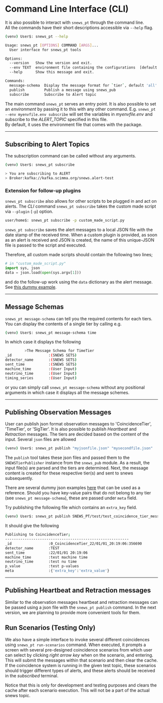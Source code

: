 # Command Line Interface (CLI)

It is also possible to interact with `snews_pt` through the command line. <br>
All the commands have their short descriptions accessible via `--help` flag. 
```bash
(venv) User$: snews_pt --help 
```
```bash
Usage: snews_pt [OPTIONS] COMMAND [ARGS]...
  User interface for snews_pt tools

Options:
  --version   Show the version and exit.
  --env TEXT  environment file containing the configurations  [default: (auxiliary/test-config.env)]
  --help      Show this message and exit.

Commands:
  message-schema  Display the message format for `tier`, default 'all'
  publish         Publish a message using snews_pub
  subscribe       Subscribe to Alert topic 
```
The main command `snews_pt` serves an entry point. It is also possible to set an _environment_ by passing it to this with any other command. 
E.g. `snews_pt --env myenvfile.env subscribe` will set the variables in _myenvfile.env_  and subscribe to the _ALERT_TOPIC_ specified in this file. <br>
By default, it uses the environment file that comes with the package.

---
## Subscribing to Alert Topics
The subscription command can be called without any arguments.
```bash 
(venv) User$: snews_pt subscribe 
```
```bash
> You are subscribing to ALERT 
> Broker:kafka://kafka.scimma.org/snews.alert-test
```

### Extension for follow-up plugins 
`snews_pt subscribe` also allows for other scripts to be plugged in and act on alerts. The *CLI* command `snews_pt subscribe` takes the custom made script via `--plugin` (`-p`) option.

```bash 
user/home$: snews_pt subscribe -p custom_made_script.py
```

`snews_pt subscribe` saves the alert messages to a local JSON file with the date stamp of the received time. When a custom plugin is provided, as soon as an alert is received and JSON is created, the name of this unique-JSON file is passed to the script and executed.

Therefore, all custom made scripts should contain the following two lines;

```python
# in "custom_made_script.py"
import sys, json
data = json.load(open(sys.argv[1]))
```
and do the follow-up work using the `data` dictionary as the alert message. See [this dummy example](https://github.com/SNEWS2/SNEWS_Publishing_Tools/blob/plug-in-scripts/SNEWS_PT/test/random_plugin.py).


---
## Message Schemas
`snews_pt message-schema` can tell you the required contents for each tiers. You can display the contents of a single tier by calling e.g.
```bash
(venv) User$: snews_pt message-schema time
```
In which case it displays the following
```bash
         >The Message Schema for TimeTier 
_id                 :(SNEWS SETS)
detector_name       :(SNEWS SETS)
sent_time           :(SNEWS SETS)
machine_time        :(User Input)
neutrino_time       :(User Input)
timing_series       :(User Input)  
```
or you can simply call `snews_pt message-schema` without any positional arguments in which case it displays all the message schemes. <br>

---

## Publishing Observation Messages
User can publish json format observation messages to 'CoincidenceTier', 'TimeTier', or 'SigTier'. It is also possible to publish _Heartbeat_ and _Retraction_ messages.
The tiers are decided based on the content of the input. Several `json` files are allowed

```bash
(venv) User$: snews_pt publish "myjsonfile.json" "mysecondfile.json"
```
The `publish` tool takes these json files and passed them to the `SNEWSTierPublisher` instance from the `snews_pub` module. As a result, the input file(s) are parsed and the tiers are determined. Next, the message content is created for these respective tier(s) and sent to snews subsequently. 

There are several dummy json examples [here](../test/) that can be used as a reference. Should you have key-value pairs that do not belong to any tier (see `snews_pt message-schema`), these are passed under `meta` field.

Try publishing the following file which contains an `extra_key` field.
```bash
(venv) User$: snews_pt publish SNEWS_PT/test/test_coincidence_tier_message.json
```

It should give the following
```bash
Publishing to CoincidenceTier;
---------------------------------------------------------
_id                 :0_CoincidenceTier_22/01/01_20:19:06:356690
detector_name       :TEST
sent_time           :22/01/01 20:19:06
machine_time        :test machine time
neutrino_time       :test nu time
p_value             :test p-values 
meta                :{'extra_key':'extra_value'}
```
----

## Publishing Heartbeat and Retraction messages

Similar to the observation messages heartbeat and retraction messages can be passed using a json file with the `snews_pt publish` command. In the next version, we are planning to provide more convenient tools for them.

## Run Scenarios (Testing Only)

We also have a simple interface to invoke several different coincidences using `snews_pt run-scenarios` command. When executed, it prompts a screen with several pre-designed coincidence scenarios from which user can select by clicking _right arrow key_ when on the scenario, and entering. This will submit the messages within that scenario and then clear the cache. If the coincidence system is running in the given test topic, these scenarios should trigger different types of alerts, and these alerts should be received in the _subscribed_ terminal. 

Notice that this is only for development and testing purposes and clears the cache after each scenario execution. This will not be a part of the actual snews topic.












